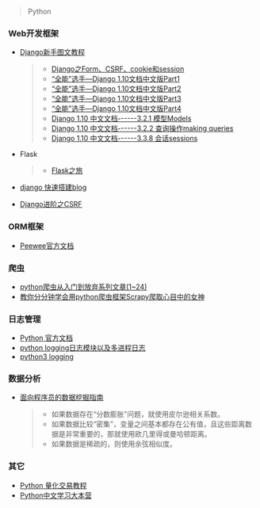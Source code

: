 > Python

### Web开发框架
- [Django新手图文教程](http://www.cnblogs.com/feixuelove1009/p/5823135.html)

    >- [Django之Form、CSRF、cookie和session](http://www.cnblogs.com/feixuelove1009/p/5867288.html)
    >- [“全能”选手—Django 1.10文档中文版Part1](http://www.cnblogs.com/feixuelove1009/p/5910384.html)
    >- [“全能”选手—Django 1.10文档中文版Part2](http://www.cnblogs.com/feixuelove1009/p/5922347.html)
    >- [“全能”选手—Django 1.10文档中文版Part3](http://www.cnblogs.com/feixuelove1009/p/5931445.html)
    >- [“全能”选手—Django 1.10文档中文版Part4](http://www.cnblogs.com/feixuelove1009/p/5974597.html)
    >- [Django 1.10 中文文档------3.2.1 模型Models](http://www.cnblogs.com/feixuelove1009/p/5974547.html)
    >- [Django 1.10 中文文档------3.2.2 查询操作making queries](http://www.cnblogs.com/feixuelove1009/p/6029698.html)
    >- [Django 1.10 中文文档------3.3.8 会话sessions](http://www.cnblogs.com/feixuelove1009/p/5974521.html)
   
- Flask

    >- [Flask之旅](http://spacewander.github.io/explore-flask-zh/index.html)

- [django 快速搭建blog](http://www.cnblogs.com/fnng/p/3737964.html)
- [Django进阶之CSRF](http://www.cnblogs.com/zhaof/p/6281482.html)

### ORM框架
- [Peewee官方文档](http://docs.peewee-orm.com/en/latest/peewee/quickstart.html)

### 爬虫
- [python爬虫从入门到放弃系列文章(1~24)](http://www.cnblogs.com/zhaof/category/1007686.html)
- [教你分分钟学会用python爬虫框架Scrapy爬取心目中的女神](https://www.cnblogs.com/wanghzh/p/5824181.html)

### 日志管理
- [Python 官方文档](https://docs.python.org/2/library/logging.html)
- [python logging日志模块以及多进程日志](http://www.jianshu.com/p/d615bf01e37b)
- [python3 logging](https://www.cnblogs.com/Andy963/p/7067460.html)

### 数据分析
- [面向程序员的数据挖掘指南](https://www.gitbook.com/book/yourtion/dataminingguide/details)

    >- 如果数据存在“分数膨胀”问题，就使用皮尔逊相关系数。
    >- 如果数据比较“密集”，变量之间基本都存在公有值，且这些距离数据是非常重要的，那就使用欧几里得或曼哈顿距离。
    >- 如果数据是稀疏的，则使用余弦相似度。



### 其它
- [Python 量化交易教程](https://wizardforcel.gitbooks.io/python-quant-uqer/content/)
- [Python中文学习大本营](http://www.pythondoc.com/)
